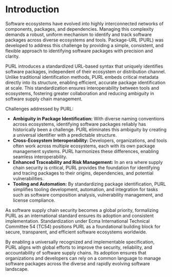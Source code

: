 # Introduction

Software ecosystems have evolved into highly interconnected networks of components, packages, and dependencies. Managing this complexity demands a robust, uniform mechanism to identify and track software packages across diverse ecosystems and tools. Package-URL (PURL) was developed to address this challenge by providing a simple, consistent, and flexible approach to identifying software packages with precision and clarity.

PURL introduces a standardized URL-based syntax that uniquely identifies software packages, independent of their ecosystem or distribution channel. Unlike traditional identification methods, PURL embeds critical metadata directly into its structure, enabling efficient, accurate package identification at scale. This standardization ensures interoperability between tools and ecosystems, fostering greater collaboration and reducing ambiguity in software supply chain management.

Challenges addressed by PURL:

- **Ambiguity in Package Identification:** With diverse naming conventions across ecosystems, identifying software packages reliably has historically been a challenge. PURL eliminates this ambiguity by creating a universal identifier with a predictable structure.
- **Cross-Ecosystem Interoperability:** Developers, organizations, and tools often work across multiple ecosystems, each with its own package management systems. PURL harmonizes these differences, enabling seamless interoperability.
- **Enhanced Traceability and Risk Management:** In an era where supply chain security is critical, PURL provides the foundation for identifying and tracing packages to their origins, dependencies, and potential vulnerabilities.
- **Tooling and Automation:** By standardizing package identification, PURL simplifies tooling development, automation, and integration for tasks such as software composition analysis, vulnerability management, and license compliance.

As software supply chain security becomes a global priority, formalizing PURL as an international standard ensures its adoption and consistent implementation. Standardization under Ecma International Technical Committee 54 (TC54) positions PURL as a foundational building block for secure, transparent, and efficient software ecosystems worldwide.

By enabling a universally recognized and implementable specification, PURL aligns with global efforts to improve the security, reliability, and accountability of software supply chains. Its adoption ensures that organizations and developers can rely on a common language to manage software packages across the diverse and rapidly evolving software landscape.
